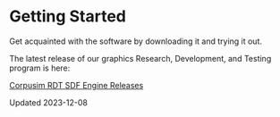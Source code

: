 # Getting Started

Get acquainted with the software by downloading it and trying it out.

The latest release of our graphics Research, Development, and Testing program is here:

[Corpusim RDT SDF Engine Releases](https://github.com/Corpusim/Corpusim_RDT_SDF_Engine/releases)


Updated 2023-12-08